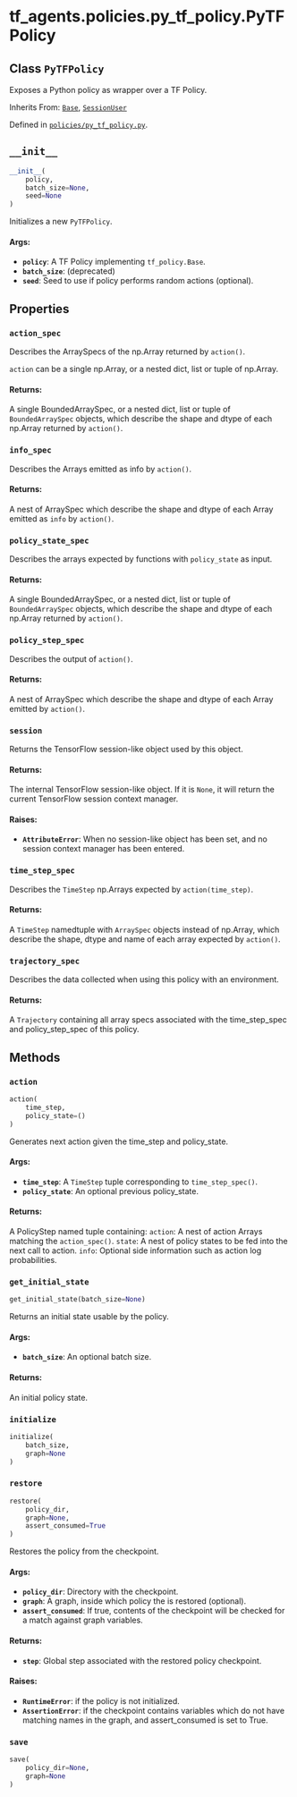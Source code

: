 <div itemscope itemtype="http://developers.google.com/ReferenceObject">
<meta itemprop="name" content="tf_agents.policies.py_tf_policy.PyTFPolicy" />
<meta itemprop="path" content="Stable" />
<meta itemprop="property" content="action_spec"/>
<meta itemprop="property" content="info_spec"/>
<meta itemprop="property" content="policy_state_spec"/>
<meta itemprop="property" content="policy_step_spec"/>
<meta itemprop="property" content="session"/>
<meta itemprop="property" content="time_step_spec"/>
<meta itemprop="property" content="trajectory_spec"/>
<meta itemprop="property" content="__init__"/>
<meta itemprop="property" content="action"/>
<meta itemprop="property" content="get_initial_state"/>
<meta itemprop="property" content="initialize"/>
<meta itemprop="property" content="restore"/>
<meta itemprop="property" content="save"/>
</div>

# tf_agents.policies.py_tf_policy.PyTFPolicy

## Class `PyTFPolicy`

Exposes a Python policy as wrapper over a TF Policy.

Inherits From: [`Base`](../../../tf_agents/policies/py_policy/Base.md), [`SessionUser`](../../../tf_agents/utils/session_utils/SessionUser.md)



Defined in [`policies/py_tf_policy.py`](https://github.com/tensorflow/agents/tree/master/tf_agents/policies/py_tf_policy.py).

<!-- Placeholder for "Used in" -->


<h2 id="__init__"><code>__init__</code></h2>

``` python
__init__(
    policy,
    batch_size=None,
    seed=None
)
```

Initializes a new `PyTFPolicy`.

#### Args:

* <b>`policy`</b>: A TF Policy implementing `tf_policy.Base`.
* <b>`batch_size`</b>: (deprecated)
* <b>`seed`</b>: Seed to use if policy performs random actions (optional).



## Properties

<h3 id="action_spec"><code>action_spec</code></h3>

Describes the ArraySpecs of the np.Array returned by `action()`.

`action` can be a single np.Array, or a nested dict, list or tuple of
np.Array.

#### Returns:

A single BoundedArraySpec, or a nested dict, list or tuple of
`BoundedArraySpec` objects, which describe the shape and
dtype of each np.Array returned by `action()`.

<h3 id="info_spec"><code>info_spec</code></h3>

Describes the Arrays emitted as info by `action()`.

#### Returns:

A nest of ArraySpec which describe the shape and dtype of each Array
emitted as `info` by `action()`.

<h3 id="policy_state_spec"><code>policy_state_spec</code></h3>

Describes the arrays expected by functions with `policy_state` as input.

#### Returns:

A single BoundedArraySpec, or a nested dict, list or tuple of
`BoundedArraySpec` objects, which describe the shape and
dtype of each np.Array returned by `action()`.

<h3 id="policy_step_spec"><code>policy_step_spec</code></h3>

Describes the output of `action()`.

#### Returns:

A nest of ArraySpec which describe the shape and dtype of each Array
emitted by `action()`.

<h3 id="session"><code>session</code></h3>

Returns the TensorFlow session-like object used by this object.

#### Returns:

The internal TensorFlow session-like object. If it is `None`, it will
return the current TensorFlow session context manager.


#### Raises:

* <b>`AttributeError`</b>: When no session-like object has been set, and no
    session context manager has been entered.

<h3 id="time_step_spec"><code>time_step_spec</code></h3>

Describes the `TimeStep` np.Arrays expected by `action(time_step)`.

#### Returns:

A `TimeStep` namedtuple with `ArraySpec` objects instead of np.Array,
which describe the shape, dtype and name of each array expected by
`action()`.

<h3 id="trajectory_spec"><code>trajectory_spec</code></h3>

Describes the data collected when using this policy with an environment.

#### Returns:

A `Trajectory` containing all array specs associated with the
time_step_spec and policy_step_spec of this policy.



## Methods

<h3 id="action"><code>action</code></h3>

``` python
action(
    time_step,
    policy_state=()
)
```

Generates next action given the time_step and policy_state.


#### Args:

* <b>`time_step`</b>: A `TimeStep` tuple corresponding to `time_step_spec()`.
* <b>`policy_state`</b>: An optional previous policy_state.


#### Returns:

A PolicyStep named tuple containing:
  `action`: A nest of action Arrays matching the `action_spec()`.
  `state`: A nest of policy states to be fed into the next call to action.
  `info`: Optional side information such as action log probabilities.

<h3 id="get_initial_state"><code>get_initial_state</code></h3>

``` python
get_initial_state(batch_size=None)
```

Returns an initial state usable by the policy.

#### Args:

* <b>`batch_size`</b>: An optional batch size.


#### Returns:

An initial policy state.

<h3 id="initialize"><code>initialize</code></h3>

``` python
initialize(
    batch_size,
    graph=None
)
```



<h3 id="restore"><code>restore</code></h3>

``` python
restore(
    policy_dir,
    graph=None,
    assert_consumed=True
)
```

Restores the policy from the checkpoint.

#### Args:

* <b>`policy_dir`</b>: Directory with the checkpoint.
* <b>`graph`</b>: A graph, inside which policy the is restored (optional).
* <b>`assert_consumed`</b>: If true, contents of the checkpoint will be checked
    for a match against graph variables.


#### Returns:

* <b>`step`</b>: Global step associated with the restored policy checkpoint.


#### Raises:

* <b>`RuntimeError`</b>: if the policy is not initialized.
* <b>`AssertionError`</b>: if the checkpoint contains variables which do not have
    matching names in the graph, and assert_consumed is set to True.

<h3 id="save"><code>save</code></h3>

``` python
save(
    policy_dir=None,
    graph=None
)
```





